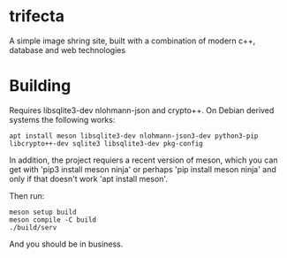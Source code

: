 # trifecta
A simple image shring site, built with a combination of modern c++, database
and web technologies

# Building
Requires libsqlite3-dev nlohmann-json and crypto++. On Debian derived
systems the following works:

```
apt install meson libsqlite3-dev nlohmann-json3-dev python3-pip libcrypto++-dev sqlite3 libsqlite3-dev pkg-config
```

In addition, the project requiers a recent version of meson, which you can
get with 'pip3 install meson ninja' or perhaps 'pip install
meson ninja' and only if that doesn't work 'apt install meson'.

Then run:

```
meson setup build
meson compile -C build
./build/serv
```

And you should be in business.
